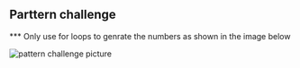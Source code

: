 ## Parttern challenge

*** Only use for loops to genrate the numbers as shown in the image below
  
![pattern challenge picture](/pattern_challege.png)

